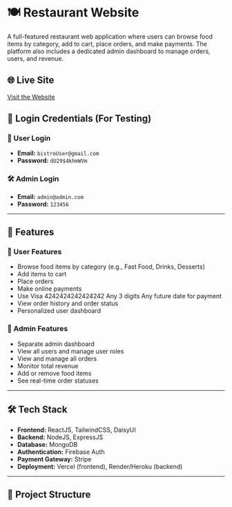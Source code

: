 # 🍽️ Restaurant Website

A full-featured restaurant web application where users can browse food items by category, add to cart, place orders, and make payments. The platform also includes a dedicated admin dashboard to manage orders, users, and revenue.

## 🌐 Live Site

[Visit the Website](https://bistro-boss-9c434.web.app/)

## 🔐 Login Credentials (For Testing)

### 👤 User Login
- **Email:** `bistroUser@gmail.com`
- **Password:** `dU29$4khmWVm`

### 🛠️ Admin Login
- **Email:** `admin@admin.com`
- **Password:** `123456`

---

## 🚀 Features

### 👥 User Features
- Browse food items by category (e.g., Fast Food, Drinks, Desserts)
- Add items to cart
- Place orders
- Make online payments
- Use Visa	4242424242424242	Any 3 digits	Any future date for payment
- View order history and order status
- Personalized user dashboard

### 🔧 Admin Features
- Separate admin dashboard
- View all users and manage user roles
- View and manage all orders
- Monitor total revenue
- Add or remove food items
- See real-time order statuses

---

## 🛠️ Tech Stack

- **Frontend:** ReactJS, TailwindCSS, DaisyUI
- **Backend:** NodeJS, ExpressJS
- **Database:** MongoDB
- **Authentication:** Firebase Auth
- **Payment Gateway:** Stripe
- **Deployment:** Vercel (frontend), Render/Heroku (backend)

---

## 📁 Project Structure

